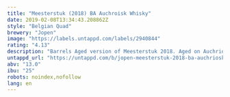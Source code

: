 ```yaml
---
title: "Meesterstuk (2018) BA Auchroisk Whisky"
date: 2019-02-08T13:34:43.208862Z
style: "Belgian Quad"
brewery: "Jopen"
image: "https://labels.untappd.com/labels/2940844"
rating: "4.13"
description: "Barrels Aged version of Meesterstuk 2018. Aged on Auchriosk Whiskey barrels for 320 days. Discover a subtle aroma of clove followed by a somewhat floral taste with dried fruit, caramel and spiced whisky."
untappd_url: "https://untappd.com/b/jopen-meesterstuk-2018-ba-auchriosk-whisky/2940844"
abv: "13.0"
ibu: "25"
robots: noindex,nofollow
lang: en
---
```

